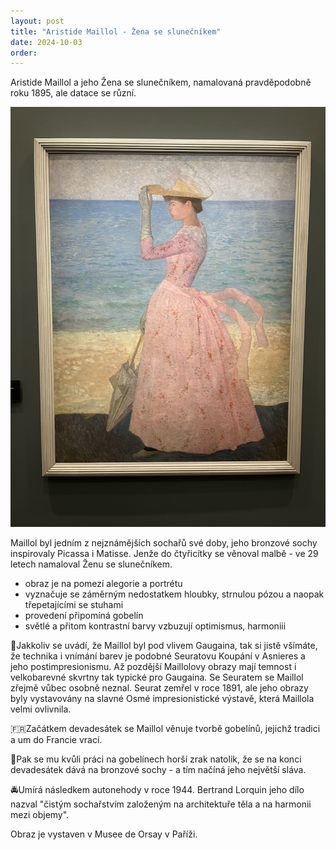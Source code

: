 ```yaml
---
layout: post
title: "Aristide Maillol - Žena se slunečníkem"
date: 2024-10-03
order: 
---
```


Aristide Maillol a jeho Žena se slunečníkem, namalovaná pravděpodobně roku 1895, ale datace se různí.

![Aristide Maillol a jeho Žena se slunečníkem](/assets/obrazy/IMG_2730.jpeg)

Maillol byl jedním z nejznámějších sochařů své doby, jeho bronzové sochy inspirovaly Picassa i Matisse. Jenže do čtyřicítky se věnoval malbě - ve 29 letech namaloval Ženu se slunečníkem.

- obraz je na pomezí alegorie a portrétu
- vyznačuje se záměrným nedostatkem hloubky, strnulou pózou a naopak třepetajícími se stuhami
- provedení připomíná gobelín
- světlé a přitom kontrastní barvy vzbuzují optimismus, harmoniii

🌈Jakkoliv se uvádí, že Maillol byl pod vlivem Gaugaina, tak si jistě všímáte, že technika i vnímání barev je podobné Seuratovu Koupání v Asnieres a jeho postimpresionismu. Až pozdější Maillolovy obrazy mají temnost i velkobarevné skvrtny tak typické pro Gaugaina. Se Seuratem se Maillol zřejmě vůbec osobně neznal. Seurat zemřel v roce 1891, ale jeho obrazy byly vystavovány na slavné Osmé impresionistické výstavě, která Maillola velmi ovlivnila.

🇫🇷Začátkem devadesátek se Maillol věnuje tvorbě gobelínů, jejichž tradici a um do Francie vrací.

🗿Pak se mu kvůli práci na gobelínech horší zrak natolik, že se na konci devadesátek dává na bronzové sochy - a tím načíná jeho největší sláva.

🚔Umírá následkem autonehody v roce 1944. Bertrand Lorquin jeho dílo nazval "čistým sochařstvím založeným na architektuře těla a na harmonii mezi objemy".


Obraz je vystaven v Musee de Orsay v Paříži. 
